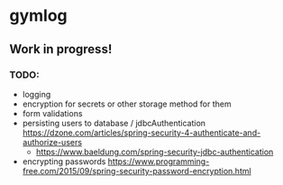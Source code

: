 # gymlog

## Work in progress!

### TODO:
- logging
- encryption for secrets or other storage method for them
- form validations
- persisting users to database / jdbcAuthentication https://dzone.com/articles/spring-security-4-authenticate-and-authorize-users
	- https://www.baeldung.com/spring-security-jdbc-authentication
- encrypting passwords https://www.programming-free.com/2015/09/spring-security-password-encryption.html
